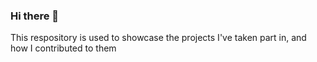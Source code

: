 ### Hi there 👋

This respository is used to showcase the projects I've taken part in, and how I contributed to them
